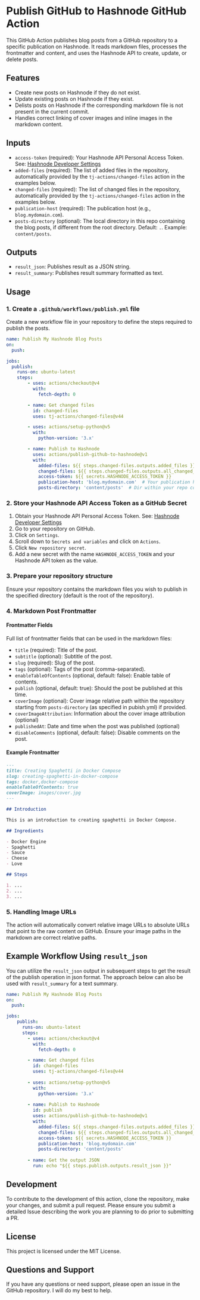 # Publish GitHub to Hashnode GitHub Action

This GitHub Action publishes blog posts from a GitHub repository to a specific publication on Hashnode. It reads markdown files, processes the frontmatter and content, and uses the Hashnode API to create, update, or delete posts.

## Features

- Create new posts on Hashnode if they do not exist.
- Update existing posts on Hashnode if they exist.
- Delists posts on Hashnode if the corresponding markdown file is not present in the current commit.
- Handles correct linking of cover images and inline images in the markdown content.

## Inputs

- `access-token` (required): Your Hashnode API Personal Access Token. See: [Hashnode Developer Settings](https://hashnode.com/settings/developer)
- `added-files` (required): The list of added files in the repository, automatically provided by the `tj-actions/changed-files` action in the examples below.
- `changed-files` (required): The list of changed files in the repository, automatically provided by the `tj-actions/changed-files` action in the examples below.
- `publication-host` (required): The publication host (e.g., `blog.mydomain.com`).
- `posts-directory` (optional): The local directory in this repo containing the blog posts, if different from the root directory. Default: `.`. Example: `content/posts`.

## Outputs

- `result_json`: Publishes result as a JSON string.
- `result_summary`: Publishes result summary formatted as text.

## Usage

### 1. Create a `.github/workflows/publish.yml` file

Create a new workflow file in your repository to define the steps required to publish the posts.

```yaml
name: Publish My Hashnode Blog Posts
on:
  push:

jobs:
  publish:
    runs-on: ubuntu-latest
    steps:
        - uses: actions/checkout@v4
          with:
            fetch-depth: 0

        - name: Get changed files
          id: changed-files
          uses: tj-actions/changed-files@v44

        - uses: actions/setup-python@v5
          with:
            python-version: '3.x'

        - name: Publish to Hashnode
          uses: actions/publish-github-to-hashnode@v1
          with:
            added-files: ${{ steps.changed-files.outputs.added_files }}  # Uses output from changed-files action
            changed-files: ${{ steps.changed-files.outputs.all_changed_files }}  # Uses output from changed-files action
            access-token: ${{ secrets.HASHNODE_ACCESS_TOKEN }}
            publication-host: 'blog.mydomain.com'  # Your publication host
            posts-directory: 'content/posts'  # Dir within your repo containing the markdown files, if different from root dir
```

### 2. Store your Hashnode API Access Token as a GitHub Secret

1. Obtain your Hashnode API Personal Access Token. See: [Hashnode Developer Settings](https://hashnode.com/settings/developer)
2. Go to your repository on GitHub.
3. Click on `Settings`.
4. Scroll down to `Secrets and variables` and click on `Actions`.
5. Click `New repository secret`.
6. Add a new secret with the name `HASHNODE_ACCESS_TOKEN` and your Hashnode API token as the value.

### 3. Prepare your repository structure

Ensure your repository contains the markdown files you wish to publish in the specified directory (default is the root of the repository).

### 4. Markdown Post Frontmatter

#### Frontmatter Fields

Full list of frontmatter fields that can be used in the markdown files:

- `title` (required): Title of the post.
- `subtitle` (optional): Subtitle of the post.
- `slug` (required): Slug of the post.
- `tags` (optional): Tags of the post (comma-separated).
- `enableTableOfContents` (optional, default: false): Enable table of contents.
- `publish` (optional, default: true): Should the post be published at this time.
- `coverImage` (optional): Cover image relative path within the repository starting from `posts-directory` (as specified in pubish.yml) if provided.
- `coverImageAttribution`: Information about the cover image attribution (optional)
- `publishedAt`: Date and time when the post was published (optional)
- `disableComments` (optional, default: false): Disable comments on the post.

#### Example Frontmatter

```markdown
---
title: Creating Spaghetti in Docker Compose
slug: creating-spaghetti-in-docker-compose
tags: docker,docker-compose
enableTableOfContents: true
coverImage: images/cover.jpg
---

## Introduction

This is an introduction to creating spaghetti in Docker Compose.

## Ingredients

- Docker Engine
- Spaghetti
- Sauce
- Cheese
- Love

## Steps

1. ...
2. ...
3. ...
```

### 5. Handling Image URLs

The action will automatically convert relative image URLs to absolute URLs that point to the raw content on GitHub. Ensure your image paths in the markdown are correct relative paths.

## Example Workflow Using `result_json`

You can utilize the `result_json` output in subsequent steps to get the result of the publish operation in json format. The approach below can also be used with `result_summary` for a text summary.

```yaml
name: Publish My Hashnode Blog Posts
on:
  push:

jobs:
    publish:
      runs-on: ubuntu-latest
      steps:
        - uses: actions/checkout@v4
          with:
            fetch-depth: 0

        - name: Get changed files
          id: changed-files
          uses: tj-actions/changed-files@v44
        
        - uses: actions/setup-python@v5
          with:
            python-version: '3.x'
                
        - name: Publish to Hashnode
          id: publish
          uses: actions/publish-github-to-hashnode@v1
          with:
            added-files: ${{ steps.changed-files.outputs.added_files }}
            changed-files: ${{ steps.changed-files.outputs.all_changed_files }}
            access-token: ${{ secrets.HASHNODE_ACCESS_TOKEN }}
            publication-host: 'blog.mydomain.com'
            posts-directory: 'content/posts'
        
        - name: Get the output JSON
          run: echo "${{ steps.publish.outputs.result_json }}"
```

## Development

To contribute to the development of this action, clone the repository, make your changes, and submit a pull request. Please ensure you submit a detailed Issue describing the work you are planning to do prior to submitting a PR.

## License

This project is licensed under the MIT License.

## Questions and Support

If you have any questions or need support, please open an issue in the GitHub repository. I will do my best to help.
